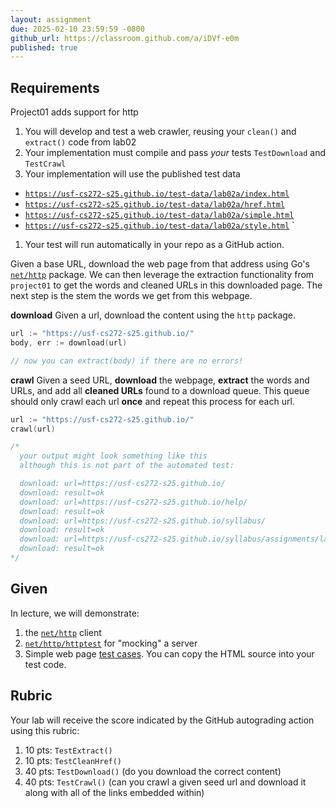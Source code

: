 ```yaml
---
layout: assignment
due: 2025-02-10 23:59:59 -0800
github_url: https://classroom.github.com/a/iDVf-e0m
published: true
---
```


## Requirements
Project01 adds support for http

1. You will develop and test a web crawler, reusing your `clean()` and `extract()` code from lab02
1. Your implementation must compile and pass *your* tests `TestDownload` and `TestCrawl`
1. Your implementation will use the published test data
  - [`https://usf-cs272-s25.github.io/test-data/lab02a/index.html`](/test-data/lab02a/index.html)
  - [`https://usf-cs272-s25.github.io/test-data/lab02a/href.html`](/test-data/lab02a/href.html)
  - [`https://usf-cs272-s25.github.io/test-data/lab02a/simple.html`](/test-data/lab02a/simple.html)
  - [`https://usf-cs272-s25.github.io/test-data/lab02a/style.html`](/test-data/lab02a/style.html)
`
1. Your test will run automatically in your repo as a GitHub action.

Given a base URL, download the web page from that address using Go's [`net/http`](https://pkg.go.dev/net/http) package. We can then leverage the 
extraction functionality from `project01` to get the words and cleaned URLs in this downloaded page. The next 
step is the stem the words we get from this webpage.

**download** Given a url, download the content using the `http` package.
```go
url := "https://usf-cs272-s25.github.io/"
body, err := download(url)

// now you can extract(body) if there are no errors!
```

**crawl** Given a seed URL, **download** the webpage, **extract** the words and URLs, and add all **cleaned URLs** 
found to a download queue. This queue should only crawl each url **once** and repeat this process for each url.
```go
url := "https://usf-cs272-s25.github.io/"
crawl(url)

/*
  your output might look something like this
  although this is not part of the automated test:

  download: url=https://usf-cs272-s25.github.io/
  download: result=ok
  download: url=https://usf-cs272-s25.github.io/help/
  download: result=ok
  download: url=https://usf-cs272-s25.github.io/syllabus/
  download: result=ok
  download: url=https://usf-cs272-s25.github.io/syllabus/assignments/lab01.html
  download: result=ok
*/
```
## Given

In lecture, we will demonstrate:
1. the [`net/http`](https://pkg.go.dev/net/http) client
1. [`net/http/httptest`](https://pkg.go.dev/net/http/httptest) for "mocking" a server
1. Simple web page [test cases](/test-data/lab02a/). You can copy the HTML source into your test code.

## Rubric
Your lab will receive the score indicated by the GitHub autograding action using this rubric:
1. 10 pts: `TestExtract()`
1. 10 pts: `TestCleanHref()`
1. 40 pts: `TestDownload()` (do you download the correct content)
1. 40 pts: `TestCrawl()` (can you crawl a given seed url and download it along with all of the links embedded within)
